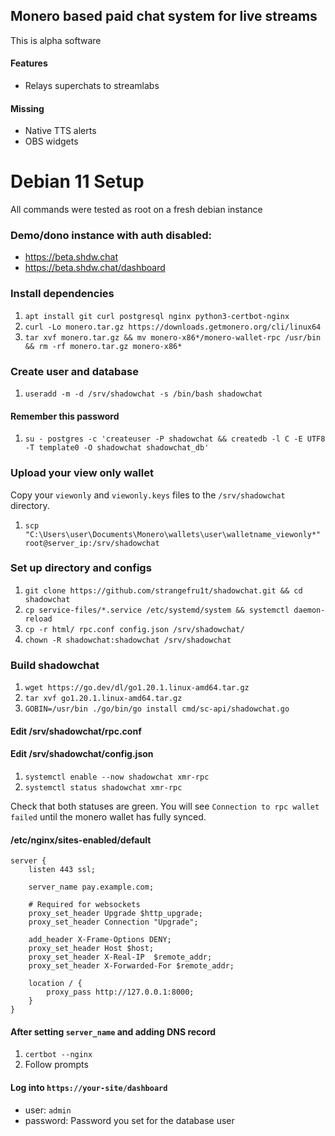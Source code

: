 ## Monero based paid chat system for live streams
This is alpha software

#### Features
 - Relays superchats to streamlabs
 
#### Missing
 - Native TTS alerts
 - OBS widgets

# Debian 11 Setup
All commands were tested as root on a fresh debian instance

### Demo/dono instance with auth disabled:
 - https://beta.shdw.chat
 - https://beta.shdw.chat/dashboard

### Install dependencies

1. `apt install git curl postgresql nginx python3-certbot-nginx`
1. `curl -Lo monero.tar.gz https://downloads.getmonero.org/cli/linux64`
1. `tar xvf monero.tar.gz && mv monero-x86*/monero-wallet-rpc /usr/bin && rm -rf monero.tar.gz monero-x86*`

### Create user and database

1. `useradd -m -d /srv/shadowchat -s /bin/bash shadowchat`
#### Remember this password
1. `su - postgres -c 'createuser -P shadowchat && createdb -l C -E UTF8 -T template0 -O shadowchat shadowchat_db'`

### Upload your view only wallet
Copy your `viewonly` and `viewonly.keys` files to the `/srv/shadowchat` directory.
1. `scp "C:\Users\user\Documents\Monero\wallets\user\walletname_viewonly*" root@server_ip:/srv/shadowchat`

### Set up directory and configs
1. `git clone https://github.com/strangefru1t/shadowchat.git && cd shadowchat`
1. `cp service-files/*.service /etc/systemd/system && systemctl daemon-reload`
1. `cp -r html/ rpc.conf config.json /srv/shadowchat/`
1. `chown -R shadowchat:shadowchat /srv/shadowchat`

### Build shadowchat
1. `wget https://go.dev/dl/go1.20.1.linux-amd64.tar.gz`
1. `tar xvf go1.20.1.linux-amd64.tar.gz`
1. `GOBIN=/usr/bin ./go/bin/go install cmd/sc-api/shadowchat.go`

#### Edit /srv/shadowchat/rpc.conf
#### Edit /srv/shadowchat/config.json

1. `systemctl enable --now shadowchat xmr-rpc`
1. `systemctl status shadowchat xmr-rpc`

Check that both statuses are green. You will see `Connection to rpc wallet failed` until the monero wallet has fully synced.

#### /etc/nginx/sites-enabled/default
    server {
        listen 443 ssl;
    
        server_name pay.example.com;
        
        # Required for websockets
        proxy_set_header Upgrade $http_upgrade;
        proxy_set_header Connection "Upgrade";
        
        add_header X-Frame-Options DENY;
        proxy_set_header Host $host;
        proxy_set_header X-Real-IP  $remote_addr;
        proxy_set_header X-Forwarded-For $remote_addr;
    
        location / {
            proxy_pass http://127.0.0.1:8000;
        }
    }
    
#### After setting `server_name` and adding DNS record
1. `certbot --nginx`
1. Follow prompts

#### Log into `https://your-site/dashboard`
 - user: `admin`
 - password: Password you set for the database user
